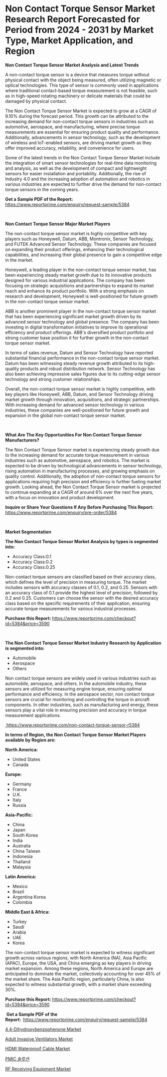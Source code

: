 <p><h1>Non Contact Torque Sensor Market Research Report Forecasted for Period from 2024 -  2031 by Market Type, Market Application, and Region</h1></p><p><strong>Non Contact Torque Sensor Market Analysis and Latest Trends</strong></p>
<p><p>A non-contact torque sensor is a device that measures torque without physical contact with the object being measured, often utilizing magnetic or optical technologies. This type of sensor is commonly used in applications where traditional contact-based torque measurement is not feasible, such as in high-speed rotating machinery or delicate materials that could be damaged by physical contact.</p><p>The Non Contact Torque Sensor Market is expected to grow at a CAGR of 9.10% during the forecast period. This growth can be attributed to the increasing demand for non-contact torque sensors in industries such as automotive, aerospace, and manufacturing, where precise torque measurements are essential for ensuring product quality and performance. Additionally, advancements in sensor technology, such as the development of wireless and IoT-enabled sensors, are driving market growth as they offer improved accuracy, reliability, and convenience for users.</p><p>Some of the latest trends in the Non Contact Torque Sensor Market include the integration of smart sensor technologies for real-time data monitoring and analysis, as well as the development of compact and lightweight sensors for easier installation and portability. Additionally, the rise of Industry 4.0 and the increasing adoption of automation and robotics in various industries are expected to further drive the demand for non-contact torque sensors in the coming years.</p></p>
<p><strong>Get a Sample PDF of the Report:&nbsp;</strong> <a href="https://www.reportprime.com/enquiry/request-sample/5384">https://www.reportprime.com/enquiry/request-sample/5384</a></p>
<p>&nbsp;</p>
<p><strong>Non Contact Torque Sensor Major Market Players</strong></p>
<p><p>The non-contact torque sensor market is highly competitive with key players such as Honeywell, Datum, ABB, Montronix, Sensor Technology, and FUTEK Advanced Sensor Technology. These companies are focused on expanding their product offerings, enhancing their technological capabilities, and increasing their global presence to gain a competitive edge in the market.</p><p>Honeywell, a leading player in the non-contact torque sensor market, has been experiencing steady market growth due to its innovative products designed for various industrial applications. The company has been focusing on strategic acquisitions and partnerships to expand its market reach and enhance its product portfolio. With a strong emphasis on research and development, Honeywell is well-positioned for future growth in the non-contact torque sensor market.</p><p>ABB is another prominent player in the non-contact torque sensor market that has been experiencing significant market growth driven by its advanced sensor technology and global presence. The company has been investing in digital transformation initiatives to improve its operational efficiency and product offerings. ABB's diversified product portfolio and strong customer base position it for further growth in the non-contact torque sensor market.</p><p>In terms of sales revenue, Datum and Sensor Technology have reported substantial financial performance in the non-contact torque sensor market. Datum has been witnessing steady revenue growth attributed to its high-quality products and robust distribution network. Sensor Technology has also been achieving impressive sales figures due to its cutting-edge sensor technology and strong customer relationships.</p><p>Overall, the non-contact torque sensor market is highly competitive, with key players like Honeywell, ABB, Datum, and Sensor Technology driving market growth through innovation, acquisitions, and strategic partnerships. With increasing demand for advanced sensor technology in various industries, these companies are well-positioned for future growth and expansion in the global non-contact torque sensor market.</p></p>
<p>&nbsp;</p>
<p><strong>What Are The Key Opportunities For Non Contact Torque Sensor Manufacturers?</strong></p>
<p><p>The Non Contact Torque Sensor market is experiencing steady growth due to the increasing demand for accurate torque measurement in various industries such as automotive, aerospace, and robotics. The market is expected to be driven by technological advancements in sensor technology, rising automation in manufacturing processes, and growing emphasis on quality control. Additionally, the adoption of non-contact torque sensors for applications requiring high precision and efficiency is further fueling market growth. Looking ahead, the Non Contact Torque Sensor market is projected to continue expanding at a CAGR of around 6% over the next five years, with a focus on innovation and product development.</p></p>
<p><strong>Inquire or Share Your Questions If Any Before Purchasing This Report:</strong> <a href="https://www.reportprime.com/enquiry/pre-order/5384">https://www.reportprime.com/enquiry/pre-order/5384</a></p>
<p>&nbsp;</p>
<p><strong>Market Segmentation</strong></p>
<p><strong>The Non Contact Torque Sensor Market Analysis by types is segmented into:</strong></p>
<p><ul><li>Accuracy Class:0.1</li><li>Accuracy Class:0.2</li><li>Accuracy Class:0.25</li></ul></p>
<p><p>Non-contact torque sensors are classified based on their accuracy class, which defines the level of precision in measuring torque. The market includes sensors with accuracy classes of 0.1, 0.2, and 0.25. Sensors with an accuracy class of 0.1 provide the highest level of precision, followed by 0.2 and 0.25. Customers can choose the sensor with the desired accuracy class based on the specific requirements of their application, ensuring accurate torque measurements for various industrial processes.</p></p>
<p><strong>Purchase this Report:&nbsp;</strong><a href="https://www.reportprime.com/checkout?id=5384&price=3590">https://www.reportprime.com/checkout?id=5384&price=3590</a></p>
<p>&nbsp;</p>
<p><strong>The Non Contact Torque Sensor Market Industry Research by Application is segmented into:</strong></p>
<p><ul><li>Automobile</li><li>Aerospace</li><li>Others</li></ul></p>
<p><p>Non contact torque sensors are widely used in various industries such as automobile, aerospace, and others. In the automobile industry, these sensors are utilized for measuring engine torque, ensuring optimal performance and efficiency. In the aerospace sector, non contact torque sensors are crucial for monitoring and controlling the torque in aircraft components. In other industries, such as manufacturing and energy, these sensors play a vital role in ensuring precision and accuracy in torque measurement applications.</p></p>
<p><a href="https://www.reportprime.com/non-contact-torque-sensor-r5384">&nbsp;https://www.reportprime.com/non-contact-torque-sensor-r5384</a></p>
<p><strong>In terms of Region, the Non Contact Torque Sensor Market Players available by Region are:</strong></p>
<p>
    <p> <strong> North America: </strong>
        <ul>
            <li>United States</li>
            <li>Canada</li>
        </ul>
        </p> 
    <p> <strong> Europe: </strong>
        <ul>
            <li>Germany</li>
            <li>France</li>
            <li>U.K.</li>
            <li>Italy</li>
            <li>Russia</li>
        </ul>
        </p> 
    <p> <strong> Asia-Pacific: </strong>
        <ul>
            <li>China</li>
            <li>Japan</li>
            <li>South Korea</li>
            <li>India</li>
            <li>Australia</li>
            <li>China Taiwan</li>
            <li>Indonesia</li>
            <li>Thailand</li>
            <li>Malaysia</li>
        </ul>
        </p> 
    <p> <strong> Latin America: </strong>
        <ul>
            <li>Mexico</li>
            <li>Brazil</li>
            <li>Argentina Korea</li>
            <li>Colombia</li>
        </ul>
        </p> 
    <p> <strong> Middle East & Africa: </strong>
        <ul>
            <li>Turkey</li>
            <li>Saudi</li>
            <li>Arabia</li>
            <li>UAE</li>
            <li>Korea</li>
        </ul>
    </p>
    </p>
<p><p>The non-contact torque sensor market is expected to witness significant growth across various regions, with North America (NA), Asia Pacific (APAC), Europe, the USA, and China emerging as key players in driving market expansion. Among these regions, North America and Europe are anticipated to dominate the market, collectively accounting for over 45% of the market share. The Asia Pacific region, particularly China, is also expected to witness substantial growth, with a market share exceeding 30%.</p></p>
<p><strong>Purchase this Report: </strong><a href="https://www.reportprime.com/checkout?id=5384&price=3590">https://www.reportprime.com/checkout?id=5384&price=3590</a></p>
<p>&nbsp;<strong>Get a Sample PDF of the Report:&nbsp;&nbsp;</strong><a href="https://www.reportprime.com/enquiry/request-sample/5384">https://www.reportprime.com/enquiry/request-sample/5384</a></p>
<p><strong></strong></p>
<p><p><a href="https://medium.com/@ivethfonsecal57/4-4-dihydroxybenzophenone-market-size-is-growing-at-cagr-of-6-7-0ccd7e1ba97a">4,4-Dihydroxybenzophenone Market</a></p><p><a href="https://issuu.com/reportprime-2/docs/adult-invasive-ventilators-market-size-2030.pptx">Adult Invasive Ventilators Market</a></p><p><a href="https://github.com/ayamgoreng5458/Market-Research-Report-List-1/blob/main/hdmi-waterproof-cable-market.md">HDMI Waterproof Cable Market</a></p><p><a href="https://github.com/mithunmistry2258/Market-Research-Report-List-1/blob/main/237703759141.md">PMIC 솔루션</a></p><p><a href="https://github.com/nigngrjl95/Market-Research-Report-List-1/blob/main/rf-receiving-equipment-market.md">RF Receiving Equipment Market</a></p></p>